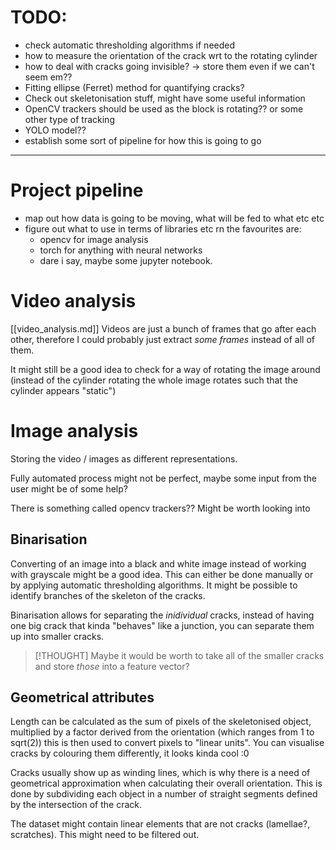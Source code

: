# TODO:

- check automatic thresholding algorithms if needed
- how to measure the orientation of the crack wrt to the rotating cylinder
- how to deal with cracks going invisible? -> store them even if we can't seem em??
- Fitting ellipse (Ferret) method for quantifying cracks?
- Check out skeletonisation stuff, might have some useful information
- OpenCV trackers should be used as the block is rotating?? or some other type of tracking
- YOLO model??
- establish some sort of pipeline for how this is going to go

______________________________________________________________________

# Project pipeline

- map out how data is going to be moving, what will be fed to what etc etc
- figure out what to use in terms of libraries etc rn the favourites are:
  - opencv for image analysis
  - torch for anything with neural networks
  - dare i say, maybe some jupyter notebook.

# Video analysis

[[video_analysis.md]]
Videos are just a bunch of frames that go after each other, therefore I could probably just extract *some frames* instead of all of them.

It might still be a good idea to check for a way of rotating the image around (instead of the cylinder rotating the whole image rotates such that the cylinder appears "static")

# Image analysis

Storing the video / images as different representations.

Fully automated process might not be perfect, maybe some input from the user might be of some help?

There is something called opencv trackers?? Might be worth looking into

## Binarisation

Converting of an image into a black and white image instead of working with grayscale might be a good idea. This can either be done manually or by applying automatic thresholding algorithms. It might be possible to identify branches of the skeleton of the cracks.

Binarisation allows for separating the *inidividual* cracks, instead of having one big crack that kinda "behaves" like a junction, you can separate them up into smaller cracks.

> \[!THOUGHT\]
> Maybe it would be worth to take all of the smaller cracks and store *those* into a feature vector?

## Geometrical attributes

Length can be calculated as the sum of pixels of the skeletonised object, multiplied by a factor derived from the orientation (which ranges from 1 to sqrt(2)) this is then used to convert pixels to "linear units". You can visualise cracks by colouring them differently, it looks kinda cool :0

Cracks usually show up as winding lines, which is why there is a need of geometrical approximation when calculating their overall orientation. This is done by subdividing each object in a number of straight segments defined by the intersection of the crack.

The dataset might contain linear elements that are not cracks (lamellae?, scratches). This might need to be filtered out.
